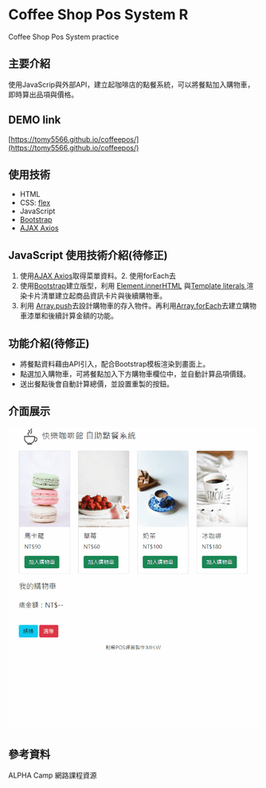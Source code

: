 # Coffee Shop Pos System R
Coffee Shop Pos System practice

## 主要介紹
使用JavaScrip與外部API，建立起咖啡店的點餐系統，可以將餐點加入購物車，即時算出品項與價格。

## DEMO link
[https://tomy5566.github.io/coffeepos/](https://tomy5566.github.io/coffeepos/)

## 使用技術
- HTML
- CSS: [flex](https://developer.mozilla.org/zh-CN/docs/Web/CSS/flex)
- JavaScript
- [Bootstrap](https://getbootstrap.com/)
- [AJAX Axios](https://github.com/axios/axios)


## JavaScript 使用技術介紹(待修正)

1. 使用[AJAX Axios](https://github.com/axios/axios)取得菜單資料。2. 使用forEach去
2. 使用[Bootstrap](https://getbootstrap.com/)建立版型，利用 [Element.innerHTML](https://developer.mozilla.org/zh-TW/docs/Web/API/Element/innerHTML) 與[Template literals ](https://developer.mozilla.org/en-US/docs/Web/JavaScript/Reference/Template_literals)渲染卡片清單建立起商品資訊卡片與後續購物車。
3. 利用 [Array.push](https://developer.mozilla.org/zh-TW/docs/Web/JavaScript/Reference/Global_Objects/Array/push)去設計購物車的存入物件。再利用[Array.forEach](https://developer.mozilla.org/zh-TW/docs/Web/JavaScript/Reference/Global_Objects/Array/forEach)去建立購物車漆單和後續計算金額的功能。


## 功能介紹(待修正)
- 將餐點資料藉由API引入，配合Bootstrap模板渲染到畫面上。
- 點選加入購物車，可將餐點加入下方購物車欄位中，並自動計算品項價錢。
- 送出餐點後會自動計算總價，並設置重製的按鈕。

## 介面展示

![image](https://github.com/tomy5566/coffeepos/blob/main/coffeepos_demo.gif)


## 參考資料
ALPHA Camp 網路課程資源
